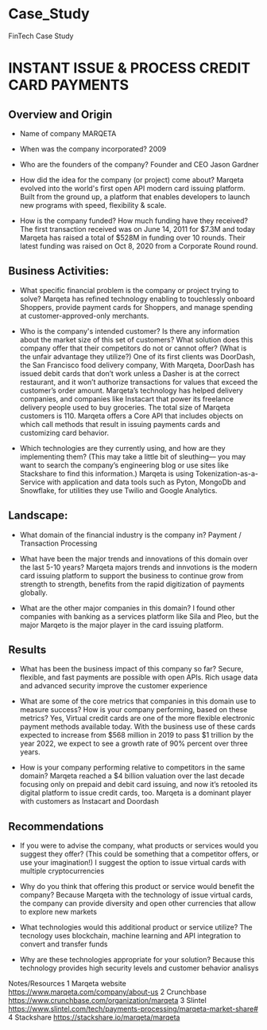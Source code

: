 # Case_Study
FinTech Case Study

# INSTANT ISSUE & PROCESS CREDIT CARD PAYMENTS

## Overview and Origin

* Name of company
    MARQETA

* When was the company incorporated?
    2009

* Who are the founders of the company?
    Founder and CEO Jason Gardner

* How did the idea for the company (or project) come about?
     Marqeta evolved into the world's first open API modern card issuing platform.
     Built from the ground up, a platform that enables developers to launch new programs with speed, flexibility & scale. 

* How is the company funded? How much funding have they received?
    The first transaction received was on June 14, 2011 for $7.3M and today Marqeta has raised a total of $528M in funding over 10 rounds. Their latest funding was raised on Oct 8, 2020 from a Corporate Round round.

## Business Activities:

* What specific financial problem is the company or project trying to solve?
Marqeta has refined technology enabling to touchlessly onboard Shoppers, provide payment cards for Shoppers, and manage spending at customer-approved-only merchants.

* Who is the company's intended customer?  Is there any information about the market size of this set of customers?
What solution does this company offer that their competitors do not or cannot offer? (What is the unfair advantage they utilize?)
One of its first clients was DoorDash, the San Francisco food delivery company, With Marqeta, DoorDash has issued debit cards that don’t work unless a Dasher is at the correct restaurant, and it won’t authorize transactions for values that exceed the customer’s order amount. Marqeta’s technology has helped delivery companies, and companies like Instacart that power its freelance delivery people used to buy groceries.
The total size of Marqeta customers is 110. 
Marqeta offers a Core API that includes objects on which call methods that result in issuing payments cards and customizing card behavior.

* Which technologies are they currently using, and how are they implementing them? (This may take a little bit of sleuthing–– you may want to search the company’s engineering blog or use sites like Stackshare to find this information.)
Marqeta is using Tokenization-as-a-Service with application and data tools such as Pyton, MongoDb and Snowflake, for utilities they use Twilio and Google Analytics.


## Landscape:

* What domain of the financial industry is the company in?
Payment / Transaction Processing

* What have been the major trends and innovations of this domain over the last 5-10 years?
Marqeta majors trends and innvotions is the modern card issuing platform to support the business to continue grow from strength to strength, benefits from the rapid digitization of payments globally.

* What are the other major companies in this domain?
I found other companies with banking as a services platform like Sila and Pleo, but the major Marqeto is the major player in the card issuing platform.

## Results

* What has been the business impact of this company so far?
Secure, flexible, and fast payments are possible with open APIs. Rich usage data and advanced
security improve the customer experience

* What are some of the core metrics that companies in this domain use to measure success? How is your company performing, based on these metrics?
Yes, Virtual credit cards are one of the more flexible electronic payment methods available today. With the business use of these cards expected to increase from $568 million in 2019 to pass $1 trillion by the year 2022, we expect to see a growth rate of 90% percent over three years.

* How is your company performing relative to competitors in the same domain?
Marqeta reached a $4 billion valuation over the last decade focusing only on prepaid and debit card issuing, and now it’s retooled its digital platform to issue credit cards, too. Marqeta is a dominant player with customers as Instacart and Doordash

## Recommendations

* If you were to advise the company, what products or services would you suggest they offer? (This could be something that a competitor offers, or use your imagination!)
I suggest the option to issue virtual cards with multiple cryptocurrencies

* Why do you think that offering this product or service would benefit the company?
Because Marqeta with the technology of issue virtual cards, the company can provide diversity and open other currencies that allow to explore new markets 

* What technologies would this additional product or service utilize?
The tecnology uses blockchain, machine learning and API integration to convert and transfer funds 

* Why are these technologies appropriate for your solution?
Because this technology provides high security levels and customer behavior analisys

Notes/Resources
1 Marqeta website https://www.marqeta.com/company/about-us
2 Crunchbase https://www.crunchbase.com/organization/marqeta 
3 Slintel https://www.slintel.com/tech/payments-processing/marqeta-market-share#
4 Stackshare https://stackshare.io/marqeta/marqeta 